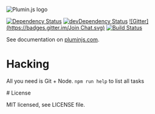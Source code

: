 ![Plumin.js logo](http://byte-foundry.github.io/plumin.js/plumin.png)

[![Dependency Status](https://david-dm.org/byte-foundry/plumin.js.svg?theme=shields.io)](https://david-dm.org/byte-foundry/plumin.js)
[![devDependency Status](https://david-dm.org/byte-foundry/plumin.js/dev-status.svg?theme=shields.io)](https://david-dm.org/byte-foundry/plumin.js#info=devDependencies)
[![Gitter](https://badges.gitter.im/Join Chat.svg)](https://gitter.im/byte-foundry/prototypo?utm_source=badge&utm_medium=badge&utm_campaign=pr-badge&utm_content=badge)
[![Build Status](https://travis-ci.org/byte-foundry/plumin.js.svg?branch=master)](https://travis-ci.org/byte-foundry/plumin.js)

See documentation on [pluminjs.com](http://www.pluminjs.com).

# Hacking

All you need is Git + Node. `npm run help` to list all tasks

# License

MIT licensed, see LICENSE file.
